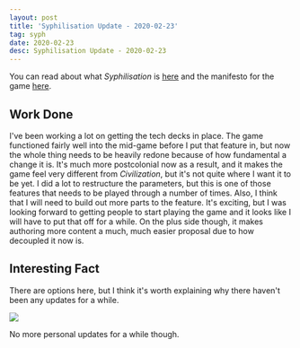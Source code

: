 ```yaml
---
layout: post
title: 'Syphilisation Update - 2020-02-23'
tag: syph
date: 2020-02-23
desc: Syphilisation Update - 2020-02-23
---
```



You can read about what *Syphilisation* is [here](/blog/syph/announce) and the manifesto for the game [here](/blog/syph/newManifesto).

## Work Done

I've been working a lot on getting the tech decks in place. The game functioned fairly well into the mid-game before I put that feature in, but now the whole thing needs to be heavily redone because of how fundamental a change it is. It's much more postcolonial now as a result, and it makes the game feel very different from *Civilization*, but it's not quite where I want it to be yet. I did a lot to restructure the parameters, but this is one of those features that needs to be played through a number of times. Also, I think that I will need to build out more parts to the feature. It's exciting, but I was looking forward to getting people to start playing the game and it looks like I will have to put that off for a while. On the plus side though, it makes authoring more content a much, much easier proposal due to how decoupled it now is.

## Interesting Fact

There are options here, but I think it's worth explaining why there haven't been any updates for a while.

<img src="/blogImages/marriage.jpeg" />

No more personal updates for a while though.

